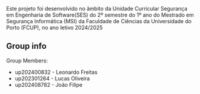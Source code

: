 Este projeto foi desenvolvido no âmbito da Unidade Curricular Segurança em Engenharia de Software(SES) do 2º semestre do 1º ano do Mestrado em Segurança Informática (MSI) da Faculdade de Ciências da Universidade do Porto (FCUP), no ano letivo 2024/2025

## Group info

Group Members:
* up202400832 - Leonardo Freitas
* up202301264 - Lucas Oliveira
* up202408782 - João Filipe
